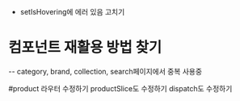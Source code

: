 
- setIsHovering에 에러 있음 고치기

# 컴포넌트 재활용 방법 찾기
-- category, brand, collection, search페이지에서 중복 사용중
<!-- <div>
        <div className="top">
          <div className="top-left">
            <div className="sort">
              <select onChange={(e) => setSort(e.target.value)}>
                <option defaultValue hidden>
                  SORT
                </option>
                <option value={"latest"}>신상품</option>
                <option value={"ascending"}>낮은가격</option>
                <option value={"descending"}>높은가격</option>
              </select>
            </div>
          </div>

          <div className="top-right">
            <GridViewRoundedIcon
              className={`grid-icon ${selectedGrid && "selected"}`}
              onClick={handleGridColums(true)}
            />
            <AppsOutlinedIcon
              className={`grid-icon ${!selectedGrid && "selected"}`}
              onClick={handleGridColums(false)}
            />
          </div>
        </div>

        <div className={`products-wrapper ${selectedGrid && "selected"}`}>
          {products?.map((product) => (
            <Product key={product._id} product={product} />
          ))}
        </div>
      </div>

      <Pagination
        total={total}
        perPage={perPage}
        setCurrentPage={setCurrentPage}
        currentPage={currentPage}
      />
    </div> -->

#product 라우터 수정하기 productSlice도 수정하기 dispatch도 수정하기
